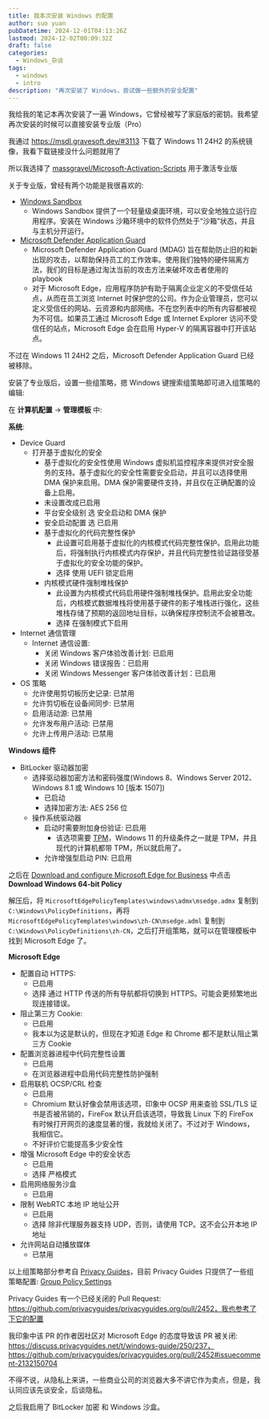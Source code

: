 ```yaml
---
title: 我本次安装 Windows 的配置
author: suo yuan
pubDatetime: 2024-12-01T04:13:26Z
lastmod: 2024-12-02T00:09:32Z
draft: false
categories:
  - Windows_杂谈
tags:
  - windows
  - intro
description: "再次安装了 Windows，尝试做一些额外的安全配置"
---
```


我给我的笔记本再次安装了一遍 Windows，它曾经被写了家庭版的密钥。我希望再次安装的时候可以直接安装专业版（Pro）

我通过 https://msdl.gravesoft.dev/#3113 下载了 Windows 11 24H2 的系统镜像，我看下载链接没什么问题就用了

所以我选择了 [massgravel/Microsoft-Activation-Scripts](https://github.com/massgravel/Microsoft-Activation-Scripts) 用于激活专业版

关于专业版，曾经有两个功能是我很喜欢的:

- [Windows Sandbox](https://learn.microsoft.com/en-us/windows/security/application-security/application-isolation/windows-sandbox/windows-sandbox-overview)
    - Windows Sandbox 提供了一个轻量级桌面环境，可以安全地独立运行应用程序。安装在 Windows 沙箱环境中的软件仍然处于“沙箱”状态，并且与主机分开运行。
- [Microsoft Defender Application Guard](https://learn.microsoft.com/en-us/windows/security/application-security/application-isolation/microsoft-defender-application-guard/md-app-guard-overview)
    - Microsoft Defender Application Guard (MDAG) 旨在帮助防止旧的和新出现的攻击，以帮助保持员工的工作效率。使用我们独特的硬件隔离方法，我们的目标是通过淘汰当前的攻击方法来破坏攻击者使用的 playbook
    - 对于 Microsoft Edge，应用程序防护有助于隔离企业定义的不受信任站点，从而在员工浏览 Internet 时保护您的公司。作为企业管理员，您可以定义受信任的网站、云资源和内部网络。不在您列表中的所有内容都被视为不可信。如果员工通过 Microsoft Edge 或 Internet Explorer 访问不受信任的站点，Microsoft Edge 会在启用 Hyper-V 的隔离容器中打开该站点。

不过在 Windows 11 24H2 之后，Microsoft Defender Application Guard 已经被移除。

安装了专业版后，设置一些组策略，摁 Windows 键搜索组策略即可进入组策略的编辑:

在 **计算机配置** -> **管理模板** 中:

**系统**:

- Device Guard
    - 打开基于虚拟化的安全
        - 基于虚拟化的安全性使用 Windows 虚拟机监控程序来提供对安全服务的支持。基于虚拟化的安全性需要安全启动，并且可以选择使用 DMA 保护来启用。DMA 保护需要硬件支持，并且仅在正确配置的设备上启用。
        - 未设置改成已启用
        - 平台安全级别 选 安全启动和 DMA 保护
        - 安全启动配置 选 已启用
        - 基于虚拟化的代码完整性保护
            - 此设置可启用基于虚拟化的内核模式代码完整性保护。启用此功能后，将强制执行内核模式内存保护，并且代码完整性验证路径受基于虚拟化的安全功能的保护。
            - 选择 使用 UEFI 锁定启用
        - 内核模式硬件强制堆栈保护
            - 此设置为内核模式代码启用硬件强制堆栈保护。启用此安全功能后，内核模式数据堆栈将使用基于硬件的影子堆栈进行强化，这些堆栈存储了预期的返回地址目标，以确保程序控制流不会被篡改。
            - 选择 在强制模式下启用
- Internet 通信管理
  - Internet 通信设置:
      - 关闭 Windows 客户体验改善计划: 已启用
      - 关闭 Windows 错误报告：已启用
      - 关闭 Windows Messenger 客户体验改善计划：已启用
- OS 策略
  - 允许使用剪切板历史记录: 已禁用
  - 允许剪切板在设备间同步: 已禁用
  - 启用活动源: 已禁用
  - 允许发布用户活动: 已禁用
  - 允许上传用户活动: 已禁用

**Windows 组件**

- BitLocker 驱动器加密
    - 选择驱动器加密方法和密码强度(Windows 8、Windows Server 2012、Windows 8.1 或 Windows 10 [版本 1507])
        - 已启动
        - 选择加密方法: AES 256 位
    - 操作系统驱动器
        - 启动时需要附加身份验证: 已启用
            - 该选项需要 [TPM](https://support.microsoft.com/zh-cn/topic/%E4%BB%80%E4%B9%88%E6%98%AF-tpm-705f241d-025d-4470-80c5-4feeb24fa1ee)，Windows 11 的升级条件之一就是 TPM，并且现代的计算机都带 TPM，所以就启用了。
        - 允许增强型启动 PIN: 已启用

之后在 [Download and configure Microsoft Edge for Business](https://www.microsoft.com/en-us/edge/business/download) 中点击 **Download Windows 64-bit Policy**

解压后，将 `MicrosoftEdgePolicyTemplates\windows\admx\msedge.admx` 复制到 `C:\Windows\PolicyDefinitions`，再将 `MicrosoftEdgePolicyTemplates\windows\zh-CN\msedge.adml` 复制到 `C:\Windows\PolicyDefinitions\zh-CN`，之后打开组策略，就可以在管理模板中找到 Microsoft Edge 了。

**Microsoft Edge**

- 配置自动 HTTPS:
    - 已启用
    - 选择 通过 HTTP 传送的所有导航都将切换到 HTTPS。可能会更频繁地出现连接错误。
- 阻止第三方 Cookie:
    - 已启用
    - 我本以为这是默认的，但现在才知道 Edge 和 Chrome 都不是默认阻止第三方 Cookie
- 配置浏览器进程中代码完整性设置
    - 已启用
    - 在浏览器进程中启用代码完整性防护强制
- 启用联机 OCSP/CRL 检查
    - 已启用
    - Chromium 默认好像会禁用该选项，印象中 OCSP 用来查验 SSL/TLS 证书是否被吊销的，FireFox 默认开启该选项，导致我 Linux 下的 FireFox 有时候打开网页的速度显著的慢，我就给关闭了。不过对于 Windows，我相信它。
    - 不好评价它能提高多少安全性
- 增强 Microsoft Edge 中的安全状态
    - 已启用
    - 选择 严格模式
- 启用网络服务沙盒
    - 已启用
- 限制 WebRTC 本地 IP 地址公开
    - 已启用
    - 选择 除非代理服务器支持 UDP，否则，请使用 TCP。这不会公开本地 IP 地址
- 允许网站自动播放媒体
    - 已禁用

以上组策略部分参考自 [Privacy Guides](https://www.privacyguides.org/en/)，目前 Privacy Guides 只提供了一些组策略配置: [Group Policy Settings](https://www.privacyguides.org/en/os/windows/group-policies/)

Privacy Guides 有一个已经关闭的 Pull Request: https://github.com/privacyguides/privacyguides.org/pull/2452，我也参考了下它的配置

我印象中该 PR 的作者因社区对 Microsoft Edge 的态度导致该 PR 被关闭: https://discuss.privacyguides.net/t/windows-guide/250/237，https://github.com/privacyguides/privacyguides.org/pull/2452#issuecomment-2132150704

不得不说，从隐私上来讲，一些商业公司的浏览器大多不讲它作为卖点，但是，我认同应该先谈安全，后谈隐私。

之后我启用了 BitLocker 加密 和 Windows 沙盒。